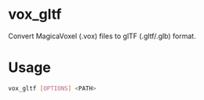 # vox_gltf
Convert MagicaVoxel (.vox) files to glTF (.gltf/.glb) format.

# Usage
```bash
vox_gltf [OPTIONS] <PATH> 
```